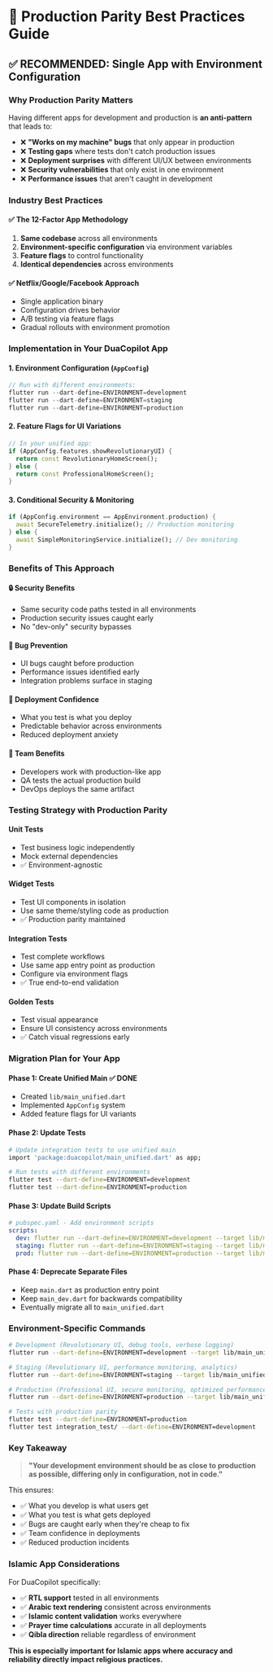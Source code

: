 # 🎯 Production Parity Best Practices Guide

## ✅ **RECOMMENDED: Single App with Environment Configuration**

### **Why Production Parity Matters**

Having different apps for development and production is **an anti-pattern** that leads to:

- ❌ **"Works on my machine" bugs** that only appear in production
- ❌ **Testing gaps** where tests don't catch production issues
- ❌ **Deployment surprises** with different UI/UX between environments
- ❌ **Security vulnerabilities** that only exist in one environment
- ❌ **Performance issues** that aren't caught in development

### **Industry Best Practices**

#### **✅ The 12-Factor App Methodology**

1. **Same codebase** across all environments
2. **Environment-specific configuration** via environment variables
3. **Feature flags** to control functionality
4. **Identical dependencies** across environments

#### **✅ Netflix/Google/Facebook Approach**

- Single application binary
- Configuration drives behavior
- A/B testing via feature flags
- Gradual rollouts with environment promotion

### **Implementation in Your DuaCopilot App**

#### **1. Environment Configuration (`AppConfig`)**

```dart
// Run with different environments:
flutter run --dart-define=ENVIRONMENT=development
flutter run --dart-define=ENVIRONMENT=staging
flutter run --dart-define=ENVIRONMENT=production
```

#### **2. Feature Flags for UI Variations**

```dart
// In your unified app:
if (AppConfig.features.showRevolutionaryUI) {
  return const RevolutionaryHomeScreen();
} else {
  return const ProfessionalHomeScreen();
}
```

#### **3. Conditional Security & Monitoring**

```dart
if (AppConfig.environment == AppEnvironment.production) {
  await SecureTelemetry.initialize(); // Production monitoring
} else {
  await SimpleMonitoringService.initialize(); // Dev monitoring
}
```

### **Benefits of This Approach**

#### **🔒 Security Benefits**

- Same security code paths tested in all environments
- Production security issues caught early
- No "dev-only" security bypasses

#### **🐛 Bug Prevention**

- UI bugs caught before production
- Performance issues identified early
- Integration problems surface in staging

#### **🚀 Deployment Confidence**

- What you test is what you deploy
- Predictable behavior across environments
- Reduced deployment anxiety

#### **👥 Team Benefits**

- Developers work with production-like app
- QA tests the actual production build
- DevOps deploys the same artifact

### **Testing Strategy with Production Parity**

#### **Unit Tests**

- Test business logic independently
- Mock external dependencies
- ✅ Environment-agnostic

#### **Widget Tests**

- Test UI components in isolation
- Use same theme/styling code as production
- ✅ Production parity maintained

#### **Integration Tests**

- Test complete workflows
- Use same app entry point as production
- Configure via environment flags
- ✅ True end-to-end validation

#### **Golden Tests**

- Test visual appearance
- Ensure UI consistency across environments
- ✅ Catch visual regressions early

### **Migration Plan for Your App**

#### **Phase 1: Create Unified Main** ✅ DONE

- Created `lib/main_unified.dart`
- Implemented `AppConfig` system
- Added feature flags for UI variants

#### **Phase 2: Update Tests**

```bash
# Update integration tests to use unified main
import 'package:duacopilot/main_unified.dart' as app;

# Run tests with different environments
flutter test --dart-define=ENVIRONMENT=development
flutter test --dart-define=ENVIRONMENT=production
```

#### **Phase 3: Update Build Scripts**

```yaml
# pubspec.yaml - Add environment scripts
scripts:
  dev: flutter run --dart-define=ENVIRONMENT=development --target lib/main_unified.dart
  staging: flutter run --dart-define=ENVIRONMENT=staging --target lib/main_unified.dart
  prod: flutter run --dart-define=ENVIRONMENT=production --target lib/main_unified.dart
```

#### **Phase 4: Deprecate Separate Files**

- Keep `main.dart` as production entry point
- Keep `main_dev.dart` for backwards compatibility
- Eventually migrate all to `main_unified.dart`

### **Environment-Specific Commands**

```bash
# Development (Revolutionary UI, debug tools, verbose logging)
flutter run --dart-define=ENVIRONMENT=development --target lib/main_unified.dart

# Staging (Revolutionary UI, performance monitoring, analytics)
flutter run --dart-define=ENVIRONMENT=staging --target lib/main_unified.dart

# Production (Professional UI, secure monitoring, optimized performance)
flutter run --dart-define=ENVIRONMENT=production --target lib/main_unified.dart

# Tests with production parity
flutter test --dart-define=ENVIRONMENT=production
flutter test integration_test/ --dart-define=ENVIRONMENT=development
```

### **Key Takeaway**

> **"Your development environment should be as close to production as possible, differing only in configuration, not in code."**

This ensures:

- ✅ What you develop is what users get
- ✅ What you test is what gets deployed
- ✅ Bugs are caught early when they're cheap to fix
- ✅ Team confidence in deployments
- ✅ Reduced production incidents

### **Islamic App Considerations**

For DuaCopilot specifically:

- ✅ **RTL support** tested in all environments
- ✅ **Arabic text rendering** consistent across environments
- ✅ **Islamic content validation** works everywhere
- ✅ **Prayer time calculations** accurate in all deployments
- ✅ **Qibla direction** reliable regardless of environment

**This is especially important for Islamic apps where accuracy and reliability directly impact religious practices.**
